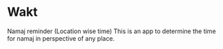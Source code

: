 # Wakt
Namaj reminder (Location wise time)
This is an app to determine the time for namaj in perspective of any place.
